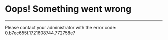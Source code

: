 Oops! Something went wrong
==========================

* * *

Please contact your administrator with the error code: 0.b7ec655f.1721608744.772758e7